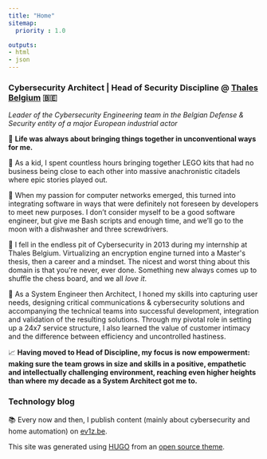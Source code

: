 ```yaml
---
title: "Home"
sitemap:
  priority : 1.0

outputs:
- html
- json
---
```


### Cybersecurity Architect | Head of Security Discipline @ [Thales Belgium](https://www.thalesgroup.com/en/countries/europe/thales-belgium) 🇧🇪

_Leader of the Cybersecurity Engineering team in the Belgian Defense & Security entity of a major European industrial actor_

🧩 **Life was always about bringing things together in unconventional ways for me.**

🏰 As a kid, I spent countless hours bringing together LEGO kits that had no business being close to each other into massive anachronistic citadels where epic stories played out. 

🚀 When my passion for computer networks emerged, this turned into integrating software in ways that were definitely not foreseen by developers to meet new purposes.
I don’t consider myself to be a good software engineer, but give me Bash scripts and enough time, and we’ll go to the moon with a dishwasher and three screwdrivers.

🔐 I fell in the endless pit of Cybersecurity in 2013 during my internship at Thales Belgium.
Virtualizing an encryption engine turned into a Master's thesis, then a career and a mindset.
The nicest and worst thing about this domain is that you're never, ever done.
Something new always comes up to shuffle the chess board, and we all _love it_.

📡 As a System Engineer then Architect, I honed my skills into capturing user needs, designing critical communications & cybersecurity solutions and accompanying the technical teams into successful development, integration and validation of the resulting solutions.
Through my pivotal role in setting up a 24x7 service structure, I also learned the value of customer intimacy and the difference between efficiency and uncontrolled hastiness. 

📈 **Having moved to Head of Discipline, my focus is now empowerment: making sure the team grows in size and skills in a positive, empathetic and intellectually challenging environment, reaching even higher heights than where my decade as a System Architect got me to.**

### Technology blog
📚 Every now and then, I publish content (mainly about cybersecurity and home automation) on [ev1z.be](https://ev1z.be/).

This site was generated using [HUGO](https://gohugo.io/) from an [open source theme](https://github.com/eddiewebb/hugo-resume).